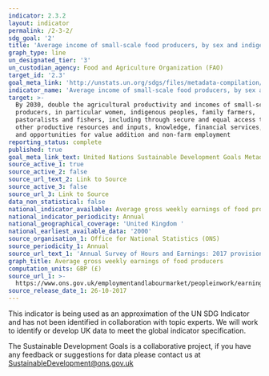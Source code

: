 ```yaml
---
indicator: 2.3.2
layout: indicator
permalink: /2-3-2/
sdg_goal: '2'
title: 'Average income of small-scale food producers, by sex and indigenous status'
graph_type: line
un_designated_tier: '3'
un_custodian_agency: Food and Agriculture Organization (FAO)
target_id: '2.3'
goal_meta_link: 'http://unstats.un.org/sdgs/files/metadata-compilation/Metadata-Goal-2.pdf'
indicator_name: 'Average income of small-scale food producers, by sex and indigenous status'
target: >-
  By 2030, double the agricultural productivity and incomes of small-scale food
  producers, in particular women, indigenous peoples, family farmers,
  pastoralists and fishers, including through secure and equal access to land,
  other productive resources and inputs, knowledge, financial services, markets
  and opportunities for value addition and non-farm employment
reporting_status: complete
published: true
goal_meta_link_text: United Nations Sustainable Development Goals Metadata (PDF 233 KB)
source_active_1: true
source_active_2: false
source_url_text_2: Link to Source
source_active_3: false
source_url_3: Link to Source
data_non_statistical: false
national_indicator_available: Average gross weekly earnings of food producers
national_indicator_periodicity: Annual
national_geographical_coverage: 'United Kingdom '
national_earliest_available_data: '2000'
source_organisation_1: Office for National Statistics (ONS)
source_periodicity_1: Annual
source_url_text_1: 'Annual Survey of Hours and Earnings: 2017 provisional and 2016 revised results'
graph_title: Average gross weekly earnings of food producers
computation_units: GBP (£)
source_url_1: >-
  https://www.ons.gov.uk/employmentandlabourmarket/peopleinwork/earningsandworkinghours/bulletins/annualsurveyofhoursandearnings/2017provisionaland2016revisedresults
source_release_date_1: 26-10-2017
---
```

This indicator is being used as an approximation of the UN SDG Indicator and has not been identified in collaboration with topic experts. We will work to identify or develop UK data to meet the global indicator specification.

The Sustainable Development Goals is a collaborative project, if you have any feedback or suggestions for data please contact us at <SustainableDevelopment@ons.gov.uk>
